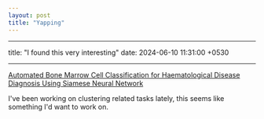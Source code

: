 ```yaml
---
layout: post
title: "Yapping"
---
```


---

title: "I found this very interesting"
date: 2024-06-10 11:31:00 +0530

---

[Automated Bone Marrow Cell Classification for Haematological Disease Diagnosis Using Siamese Neural Network](https://www.ncbi.nlm.nih.gov/pmc/articles/PMC9818919/#:~:text=The%20dataset%20comprises%20more%20than,40x%20magnification%20and%20oil%20immersion.)

I've been working on clustering related tasks lately, this seems like something I'd want to work on.
